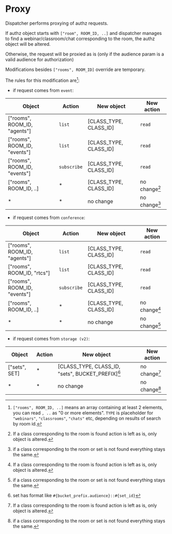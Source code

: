 # Proxy

Dispatcher performs proxying of authz requests.

If authz object starts with `["room", ROOM_ID, ..]` and dispatcher manages to find a webinar/classroom/chat corresponding to the room,
the authz object will be altered.

Otherwise, the request will be proxied as is (only if the audience param is a valid audience for authorization)

Modifications besides `["rooms", ROOM_ID]` override are temporary.

The rules for this modification are[^1]:

* if request comes from `event`:

Object                          | Action      | New object             | New action
------------------------------- | ----------- | ---------------------- | ------------
["rooms", ROOM_ID, "agents"]    | `list`      | [CLASS_TYPE, CLASS_ID] | `read`
["rooms", ROOM_ID, "events"]    | `list`      | [CLASS_TYPE, CLASS_ID] | `read`
["rooms", ROOM_ID, "events"]    | `subscribe` | [CLASS_TYPE, CLASS_ID] | `read`
["rooms", ROOM_ID, ..]          | *           | [CLASS_TYPE, CLASS_ID] | no change[^2]
\*                              | *           | no change              | no change[^3]

* if request comes from `conference`:

Object                          | Action      | New object             | New action
------------------------------- | ----------- | ---------------------- | ------------
["rooms", ROOM_ID, "agents"]    | `list`      | [CLASS_TYPE, CLASS_ID] | `read`
["rooms", ROOM_ID, "rtcs"]      | `list`      | [CLASS_TYPE, CLASS_ID] | `read`
["rooms", ROOM_ID, "events"]    | `subscribe` | [CLASS_TYPE, CLASS_ID] | `read`
["rooms", ROOM_ID, ..]          | *           | [CLASS_TYPE, CLASS_ID] | no change[^2]
\*                              | *           | no change              | no change[^3]

* if request comes from `storage (v2)`:

Object                          | Action      | New object                                          | New action
------------------------------- | ----------- | --------------------------------------------------- | ------------
["sets", SET]                   | *           | [CLASS_TYPE, CLASS_ID, "sets", BUCKET_PREFIX][^4]   | no change[^2]
\*                              | *           | no change                                           | no change[^3]

[^1]: `["rooms", ROOM_ID, ..]` means an array containing at least 2 elements, you can read `, ..` as "0 or more elements". `TYPE` is placeholder for `"webinars"`, `"classrooms"`, `"chats"` etc, depending on results of search by room id.

[^2]: If a class corresponding to the room is found action is left as is, only object is altered.

[^3]: if a class corresponding to the room or set is not found everything stays the same.

[^4]: set has format like `#{bucket_prefix.audience}::#{set_id}`
